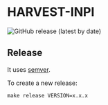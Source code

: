 # HARVEST-INPI

![GitHub release (latest by date)](https://img.shields.io/github/v/release/dataesr/harvest-inpi?display_name=tag)

## Release

It uses [semver](https://semver.org/).

To create a new release:
```shell
make release VERSION=x.x.x
```
